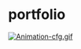 # portfolio

[![Animation-cfg.gif](https://i.postimg.cc/7YzSBVpQ/Animation-cfg.gif)](https://postimg.cc/ZCT9nrYr)
